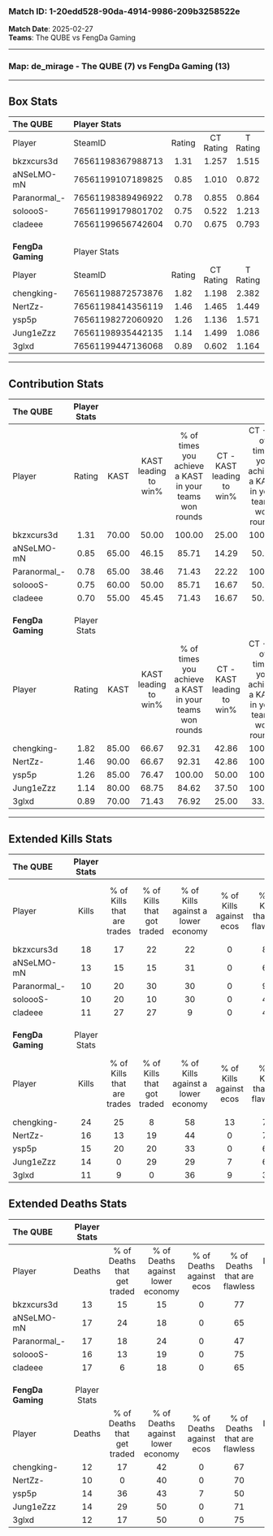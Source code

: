 ### Match ID: 1-20edd528-90da-4914-9986-209b3258522e  
**Match Date**: 2025-02-27  
**Teams**: The QUBE vs FengDa Gaming  

---  

### **Map**: de_mirage - The QUBE (7) vs FengDa Gaming (13)  
---  

## Box Stats  

| **The QUBE**      | Player Stats      |        |           |          |       |       |       |         |        |      |     |
| :- | :- | :-: | :-: | :-: | :-: | :-: | :-: | :-: | :-: | :-: | :-: |
| Player            | SteamID           | Rating | CT Rating | T Rating | KAST  |  ADR  | Kills | Assists | Deaths | K/D  | HS% |
| bkzxcurs3d        | 76561198367988713 |  1.31  |   1.257   |  1.515   | 70.00 | 87.9  |  18   |    4    |   13   | 1.38 | 38  |
| aNSeLMO-mN        | 76561199107189825 |  0.85  |   1.010   |  0.872   | 65.00 | 60.3  |  13   |    2    |   17   | 0.76 | 61  |
| Paranormal_-      | 76561198389496922 |  0.78  |   0.855   |  0.864   | 65.00 | 74.2  |  10   |    5    |   17   | 0.59 | 40  |
| soloooS-          | 76561199179801702 |  0.75  |   0.522   |  1.213   | 60.00 | 68.8  |  10   |    4    |   16   | 0.63 | 80  |
| cladeee           | 76561199656742604 |  0.70  |   0.675   |  0.793   | 55.00 | 62.7  |  11   |    2    |   17   | 0.65 | 45  |
|                   |                   |        |           |          |       |       |       |         |        |      |     |
|                   |                   |        |           |          |       |       |       |         |        |      |     |
|                   |                   |        |           |          |       |       |       |         |        |      |     |
| **FengDa Gaming** | Player Stats      |        |           |          |       |       |       |         |        |      |     |
| Player            | SteamID           | Rating | CT Rating | T Rating | KAST  |  ADR  | Kills | Assists | Deaths | K/D  | HS% |
| chengking-        | 76561198872573876 |  1.82  |   1.198   |  2.382   | 85.00 | 126.3 |  24   |    3    |   12   | 2.00 | 45  |
| NertZz-           | 76561198414356119 |  1.46  |   1.465   |  1.449   | 90.00 | 91.3  |  16   |    4    |   10   | 1.60 | 68  |
| ysp5p             | 76561198272060920 |  1.26  |   1.136   |  1.571   | 85.00 | 86.4  |  15   |    6    |   14   | 1.07 | 60  |
| Jung1eZzz         | 76561198935442135 |  1.14  |   1.499   |  1.086   | 80.00 | 77.0  |  14   |    4    |   14   | 1.00 | 64  |
| 3glxd             | 76561199447136068 |  0.89  |   0.602   |  1.164   | 70.00 | 46.2  |  11   |    2    |   12   | 0.92 | 45  |
---  

## Contribution Stats  

| **The QUBE**      | Player Stats |       |                      |                                                        |                           |                                                             |                          |                                                            |
| :- | :-: | :-: | :-: | :-: | :-: | :-: | :-: | :-: |
| Player            |    Rating    | KAST  | KAST leading to win% | % of times you achieve a KAST in your teams won rounds | CT - KAST leading to win% | CT - % of times you achieve a KAST in your teams won rounds | T - KAST leading to win% | T - % of times you achieve a KAST in your teams won rounds |
| bkzxcurs3d        |     1.31     | 70.00 |        50.00         |                         100.00                         |           25.00           |                           100.00                            |          83.33           |                           100.00                           |
| aNSeLMO-mN        |     0.85     | 65.00 |        46.15         |                         85.71                          |           14.29           |                            50.00                            |          83.33           |                           100.00                           |
| Paranormal_-      |     0.78     | 65.00 |        38.46         |                         71.43                          |           22.22           |                           100.00                            |          75.00           |                           60.00                            |
| soloooS-          |     0.75     | 60.00 |        50.00         |                         85.71                          |           16.67           |                            50.00                            |          83.33           |                           100.00                           |
| cladeee           |     0.70     | 55.00 |        45.45         |                         71.43                          |           16.67           |                            50.00                            |          80.00           |                           80.00                            |
|                   |              |       |                      |                                                        |                           |                                                             |                          |                                                            |
|                   |              |       |                      |                                                        |                           |                                                             |                          |                                                            |
|                   |              |       |                      |                                                        |                           |                                                             |                          |                                                            |
| **FengDa Gaming** | Player Stats |       |                      |                                                        |                           |                                                             |                          |                                                            |
| Player            |    Rating    | KAST  | KAST leading to win% | % of times you achieve a KAST in your teams won rounds | CT - KAST leading to win% | CT - % of times you achieve a KAST in your teams won rounds | T - KAST leading to win% | T - % of times you achieve a KAST in your teams won rounds |
| chengking-        |     1.82     | 85.00 |        66.67         |                         92.31                          |           42.86           |                           100.00                            |          81.82           |                           90.00                            |
| NertZz-           |     1.46     | 90.00 |        66.67         |                         92.31                          |           42.86           |                           100.00                            |          81.82           |                           90.00                            |
| ysp5p             |     1.26     | 85.00 |        76.47         |                         100.00                         |           50.00           |                           100.00                            |          90.91           |                           100.00                           |
| Jung1eZzz         |     1.14     | 80.00 |        68.75         |                         84.62                          |           37.50           |                           100.00                            |          100.00          |                           80.00                            |
| 3glxd             |     0.89     | 70.00 |        71.43         |                         76.92                          |           25.00           |                            33.33                            |          90.00           |                           90.00                            |
---  

## Extended Kills Stats  

| **The QUBE**      | Player Stats |                            |                            |                                    |                         |                              |                                 |                                       |                    |           |
| :- | :-: | :-: | :-: | :-: | :-: | :-: | :-: | :-: | :-: | :-: |
| Player            |    Kills     | % of Kills that are trades | % of Kills that got traded | % of Kills against a lower economy | % of Kills against ecos | % of Kills that are flawless | % of Kills that are close duels | % of Kills that are assisted by flash | Pistol Round Kills | AWP Kills |
| bkzxcurs3d        |      18      |             17             |             22             |                 22                 |            0            |              83              |                0                |                   0                   |         8          |     0     |
| aNSeLMO-mN        |      13      |             15             |             15             |                 31                 |            0            |              62              |               23                |                   0                   |         0          |     1     |
| Paranormal_-      |      10      |             20             |             30             |                 30                 |            0            |              90              |                0                |                  10                   |         0          |     2     |
| soloooS-          |      10      |             20             |             10             |                 30                 |            0            |              40              |                0                |                  10                   |         0          |     0     |
| cladeee           |      11      |             27             |             27             |                 9                  |            0            |              45              |                0                |                   0                   |         0          |     1     |
|                   |              |                            |                            |                                    |                         |                              |                                 |                                       |                    |           |
|                   |              |                            |                            |                                    |                         |                              |                                 |                                       |                    |           |
|                   |              |                            |                            |                                    |                         |                              |                                 |                                       |                    |           |
| **FengDa Gaming** | Player Stats |                            |                            |                                    |                         |                              |                                 |                                       |                    |           |
| Player            |    Kills     | % of Kills that are trades | % of Kills that got traded | % of Kills against a lower economy | % of Kills against ecos | % of Kills that are flawless | % of Kills that are close duels | % of Kills that are assisted by flash | Pistol Round Kills | AWP Kills |
| chengking-        |      24      |             25             |             8              |                 58                 |           13            |              71              |               17                |                   0                   |         0          |     0     |
| NertZz-           |      16      |             13             |             19             |                 44                 |            0            |              75              |                6                |                   0                   |         0          |     3     |
| ysp5p             |      15      |             20             |             20             |                 33                 |            0            |              67              |                7                |                   0                   |         0          |     4     |
| Jung1eZzz         |      14      |             0              |             29             |                 29                 |            7            |              64              |                0                |                   0                   |         0          |     2     |
| 3glxd             |      11      |             9              |             0              |                 36                 |            9            |              36              |                9                |                   9                   |         1          |     1     |
## Extended Deaths Stats  

| **The QUBE**      | Player Stats |                             |                                   |                          |                               |                            |                           |               |
| :- | :-: | :-: | :-: | :-: | :-: | :-: | :-: | :-: |
| Player            |    Deaths    | % of Deaths that get traded | % of Deaths against lower economy | % of Deaths against ecos | % of Deaths that are flawless | % of Deaths that are close | % of Deaths while blinded | Deaths to AWP |
| bkzxcurs3d        |      13      |             15              |                15                 |            0             |              77               |             15             |             0             |       0       |
| aNSeLMO-mN        |      17      |             24              |                18                 |            0             |              65               |             6              |             0             |       0       |
| Paranormal_-      |      17      |             18              |                24                 |            0             |              47               |             6              |             0             |       0       |
| soloooS-          |      16      |             13              |                19                 |            0             |              75               |             13             |             0             |       0       |
| cladeee           |      17      |              6              |                18                 |            0             |              65               |             6              |             6             |       1       |
|                   |              |                             |                                   |                          |                               |                            |                           |               |
|                   |              |                             |                                   |                          |                               |                            |                           |               |
|                   |              |                             |                                   |                          |                               |                            |                           |               |
| **FengDa Gaming** | Player Stats |                             |                                   |                          |                               |                            |                           |               |
| Player            |    Deaths    | % of Deaths that get traded | % of Deaths against lower economy | % of Deaths against ecos | % of Deaths that are flawless | % of Deaths that are close | % of Deaths while blinded | Deaths to AWP |
| chengking-        |      12      |             17              |                42                 |            0             |              67               |             8              |             0             |       0       |
| NertZz-           |      10      |              0              |                40                 |            0             |              70               |             0              |             0             |       3       |
| ysp5p             |      14      |             36              |                43                 |            7             |              50               |             14             |             0             |       2       |
| Jung1eZzz         |      14      |             29              |                50                 |            0             |              71               |             0              |            14             |       1       |
| 3glxd             |      12      |             17              |                50                 |            0             |              75               |             0              |             0             |       2       |
